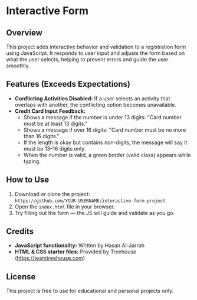 # Interactive Form

## Overview

This project adds interactive behavior and validation to a registration form using JavaScript. It responds to user input and adjusts the form based on what the user selects, helping to prevent errors and guide the user smoothly.

## Features (Exceeds Expectations)

- **Conflicting Activities Disabled:** If a user selects an activity that overlaps with another, the conflicting option becomes unavailable.
- **Credit Card Input Feedback:**
  - Shows a message if the number is under 13 digits: "Card number must be at least 13 digits."
  - Shows a message if over 16 digits: "Card number must be no more than 16 digits."
  - If the length is okay but contains non-digits, the message will say it must be 13–16 digits only.
  - When the number is valid, a green border (valid class) appears while typing.

## How to Use

1. Download or clone the project:  
   `https://github.com/YOUR-USERNAME/interactive-form-project`
2. Open the `index.html` file in your browser.
3. Try filling out the form — the JS will guide and validate as you go.

## Credits

- **JavaScript functionality:** Written by Hasan Al-Jarrah  
- **HTML & CSS starter files:** Provided by Treehouse  
  (https://teamtreehouse.com)

## License

This project is free to use for educational and personal projects only.
